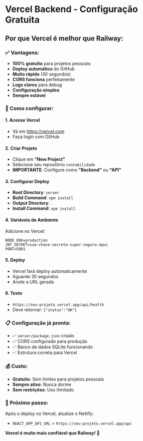 # Vercel Backend - Configuração Gratuita

## Por que Vercel é melhor que Railway:

### ✅ Vantagens:
- **100% gratuito** para projetos pessoais
- **Deploy automático** do GitHub
- **Muito rápido** (30 segundos)
- **CORS funciona** perfeitamente
- **Logs claros** para debug
- **Configuração simples**
- **Sempre estável**

### 🚀 Como configurar:

#### 1. Acesse Vercel
- Vá em https://vercel.com
- Faça login com GitHub

#### 2. Criar Projeto
- Clique em **"New Project"**
- Selecione seu repositório `contabilidade`
- **IMPORTANTE**: Configure como **"Backend"** ou **"API"**

#### 3. Configurar Deploy
- **Root Directory**: `server`
- **Build Command**: `npm install`
- **Output Directory**: `.`
- **Install Command**: `npm install`

#### 4. Variáveis de Ambiente
Adicione no Vercel:
```
NODE_ENV=production
JWT_SECRET=sua-chave-secreta-super-segura-aqui
PORT=5001
```

#### 5. Deploy
- Vercel fará deploy automaticamente
- Aguarde 30 segundos
- Anote a URL gerada

#### 6. Teste
- `https://seu-projeto.vercel.app/api/health`
- Deve retornar: `{"status":"OK"}`

### 📋 Configuração já pronta:
- ✅ `server/package.json` criado
- ✅ CORS configurado para produção
- ✅ Banco de dados SQLite funcionando
- ✅ Estrutura correta para Vercel

### 💰 Custo:
- **Gratuito**: Sem limites para projetos pessoais
- **Sempre ativo**: Nunca dorme
- **Sem restrições**: Uso ilimitado

### 🎯 Próximo passo:
Após o deploy no Vercel, atualize o Netlify:
- `REACT_APP_API_URL` = `https://seu-projeto.vercel.app/api`

**Vercel é muito mais confiável que Railway!** 🚀

